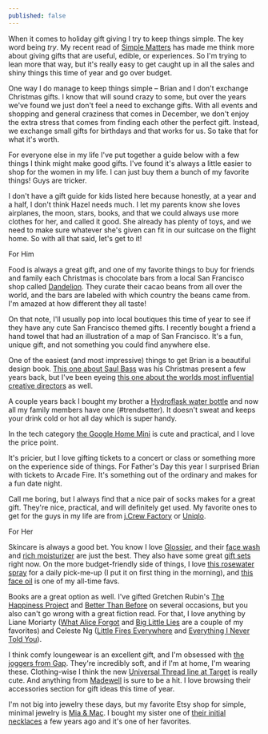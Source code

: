 ```yaml
---
published: false
---
```

When it comes to holiday gift giving I try to keep things simple. The key word being _try_. My recent read of [Simple Matters](https://redletterdayblog.com/Book-Review-5-Decluttering-Tips-From-Simple-Matters) has made me think more about giving gifts that are useful, edible, or experiences. So I'm trying to lean more that way, but it's really easy to get caught up in all the sales and shiny things this time of year and go over budget. 

One way I do manage to keep things simple – Brian and I don't exchange Christmas gifts. I know that will sound crazy to some, but over the years we've found we just don't feel a need to exchange gifts. With all events and shopping and general craziness that comes in December, we don't enjoy the extra stress that comes from finding each other the perfect gift. Instead, we exchange small gifts for birthdays and that works for us. So take that for what it's worth. 

For everyone else in my life I've put together a guide below with a few things I think might make good gifts. I've found it's always a little easier to shop for the women in my life. I can just buy them a bunch of my favorite things! Guys are tricker. 

I don't have a gift guide for kids listed here because honestly, at a year and a half, I don't think Hazel needs much. I let my parents know she loves airplanes, the moon, stars, books, and that we could always use more clothes for her, and called it good. She already has plenty of toys, and we need to make sure whatever she's given can fit in our suitcase on the flight home. So with all that said, let's get to it!  

For Him 

Food is always a great gift, and one of my favorite things to buy for friends and family each Christmas is chocolate bars from a local San Francisco shop called [Dandelion](https://store.dandelionchocolate.com/). They curate their cacao beans from all over the world, and the bars are labeled with which country the beans came from. I'm amazed at how different they all taste! 

On that note, I'll usually pop into local boutiques this time of year to see if they have any cute San Francisco themed gifts. I recently bought a friend a hand towel that had an illustration of a map of San Francisco. It's a fun, unique gift, and not something you could find anywhere else. 

One of the easiest (and most impressive) things to get Brian is a beautiful design book. [This one about Saul Bass](https://www.amazon.com/Saul-Bass-Life-Film-Design/dp/1856697525/ref=sr_1_2?ie=UTF8&qid=1544853640&sr=8-2&keywords=saul+bass+design) was his Christmas present a few years back, but I've been eyeing [this one about the worlds most influential creative directors](https://www.amazon.com/Eye-Influential-Creative-Directors-Develop/dp/1579658393/ref=sr_1_3?ie=UTF8&qid=1544853687&sr=8-3&keywords=the+eye) as well. 

A couple years back I bought my brother a [Hydroflask water bottle](https://www.amazon.com/Hydro-Flask-SYNCHKG098158-Standard-Pacific/dp/B01KXHF34W/ref=sr_1_5?ie=UTF8&qid=1544853713&sr=8-5&keywords=hydroflask) and now all my family members have one (#trendsetter). It doesn't sweat and keeps your drink cold or hot all day which is super handy. 

In the tech category [the Google Home Mini](https://store.google.com/us/product/google_home_mini?hl=en-US) is cute and practical, and I love the price point. 

It's pricier, but I love gifting tickets to a concert or class or something more on the experience side of things. For Father's Day this year I surprised Brian with tickets to Arcade Fire. It's something out of the ordinary and makes for a fun date night. 

Call me boring, but I always find that a nice pair of socks makes for a great gift. They're nice, practical, and will definitely get used. My favorite ones to get for the guys in my life are from [j.Crew Factory](https://factory.jcrew.com/c/mens-clothing/socks) or [Uniqlo](https://www.uniqlo.com/us/en/men/socks-and-tights). 

For Her

Skincare is always a good bet. You know I love [Glossier](https://re.glossier.com/cbe15388), and their [face wash](https://www.glossier.com/products/milky-jelly-cleanser) and [rich moisturizer](https://www.glossier.com/products/priming-moisturizer-rich) are just the best. They also have some great [gift sets](https://www.glossier.com/category/sets) right now. On the more budget-friendly side of things, I love [this rosewater spray](https://www.ulta.com/facial-spray-with-aloe-herbs-rosewater?productId=xlsImpprod6200727) for a daily pick-me-up (I put it on first thing in the morning), and [this face oil](https://www.ulta.com/100-organic-nourishing-facial-oil?productId=xlsImpprod15381039) is one of my all-time favs. 

Books are a great option as well. I've gifted Gretchen Rubin's [The Happiness Project](https://www.amazon.com/Happiness-Project-Revised-Aristotle-Generally/dp/0062414852/ref=sr_1_2?ie=UTF8&qid=1544854231&sr=8-2&keywords=the+happiness+project) and [Better Than Before](https://www.amazon.com/Better-Than-Before-Habits-Procrastinate/dp/0385348630/ref=sr_1_1?ie=UTF8&qid=1544854255&sr=8-1&keywords=better+than+before) on several occasions, but you also can't go wrong with a great fiction read. For that, I love anything by Liane Moriarty ([What Alice Forgot](https://www.amazon.com/What-Alice-Forgot-Liane-Moriarty/dp/0425247449/ref=sr_1_1?ie=UTF8&qid=1544854282&sr=8-1&keywords=what+alice+forgot) and [Big Little Lies](https://www.amazon.com/Little-Lies-Liane-Moriarty-2014-07-29/dp/B01N07LGHU/ref=sr_1_5?ie=UTF8&qid=1544854301&sr=8-5&keywords=big+little+lies) are a couple of my favorites) and Celeste Ng ([Little Fires Everywhere](https://www.amazon.com/Little-Fires-Everywhere-Celeste-Ng/dp/0735224293/ref=sr_1_1?ie=UTF8&qid=1544854332&sr=8-1&keywords=little+fires+everywhere) and [Everything I Never Told You](https://www.amazon.com/Everything-I-Never-Told-You/dp/0143127551/ref=sr_1_1?ie=UTF8&qid=1544854356&sr=8-1&keywords=everything+I+never+told+you)). 

I think comfy loungewear is an excellent gift, and I'm obsessed with [the joggers from Gap](http://gap.com/browse/product.do?cid=38126&pcid=29504&vid=1&pid=388415012). They're incredibly soft, and if I'm at home, I'm wearing these. Clothing-wise I think the new [Universal Thread line at Target](https://www.target.com/c/universal-thread/-/N-rgtfe) is really cute. And anything from [Madewell](https://www.madewell.com/) is sure to be a hit. I love browsing their accessories section for gift ideas this time of year. 

I'm not big into jewelry these days, but my favorite Etsy shop for simple, minimal jewelry is [Mia & Mac](https://www.etsy.com/shop/miaandmac). I bought my sister one of [their initial necklaces](https://www.etsy.com/listing/467394026/12-in-14kt-gold-filled-initial-necklace?ga_search_query=initial&ref=shop_items_search_68) a few years ago and it's one of her favorites.




